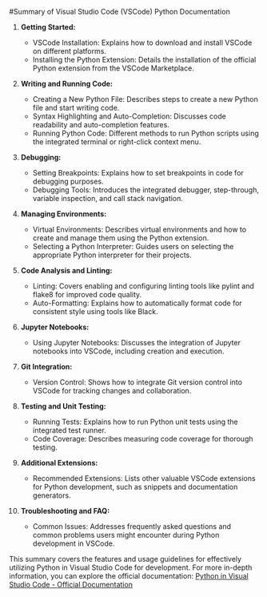 #Summary of Visual Studio Code (VSCode) Python Documentation

1. **Getting Started:**
   - VSCode Installation: Explains how to download and install VSCode on different platforms.
   - Installing the Python Extension: Details the installation of the official Python extension from the VSCode Marketplace.

2. **Writing and Running Code:**
   - Creating a New Python File: Describes steps to create a new Python file and start writing code.
   - Syntax Highlighting and Auto-Completion: Discusses code readability and auto-completion features.
   - Running Python Code: Different methods to run Python scripts using the integrated terminal or right-click context menu.

3. **Debugging:**
   - Setting Breakpoints: Explains how to set breakpoints in code for debugging purposes.
   - Debugging Tools: Introduces the integrated debugger, step-through, variable inspection, and call stack navigation.

4. **Managing Environments:**
   - Virtual Environments: Describes virtual environments and how to create and manage them using the Python extension.
   - Selecting a Python Interpreter: Guides users on selecting the appropriate Python interpreter for their projects.

5. **Code Analysis and Linting:**
   - Linting: Covers enabling and configuring linting tools like pylint and flake8 for improved code quality.
   - Auto-Formatting: Explains how to automatically format code for consistent style using tools like Black.

6. **Jupyter Notebooks:**
   - Using Jupyter Notebooks: Discusses the integration of Jupyter notebooks into VSCode, including creation and execution.

7. **Git Integration:**
   - Version Control: Shows how to integrate Git version control into VSCode for tracking changes and collaboration.

8. **Testing and Unit Testing:**
   - Running Tests: Explains how to run Python unit tests using the integrated test runner.
   - Code Coverage: Describes measuring code coverage for thorough testing.

9. **Additional Extensions:**
   - Recommended Extensions: Lists other valuable VSCode extensions for Python development, such as snippets and documentation generators.

10. **Troubleshooting and FAQ:**
    - Common Issues: Addresses frequently asked questions and common problems users might encounter during Python development in VSCode.

This summary covers the features and usage guidelines for effectively utilizing Python in Visual Studio Code for development. For more in-depth information, you can explore the official documentation: [Python in Visual Studio Code - Official Documentation](https://code.visualstudio.com/docs/languages/python)
